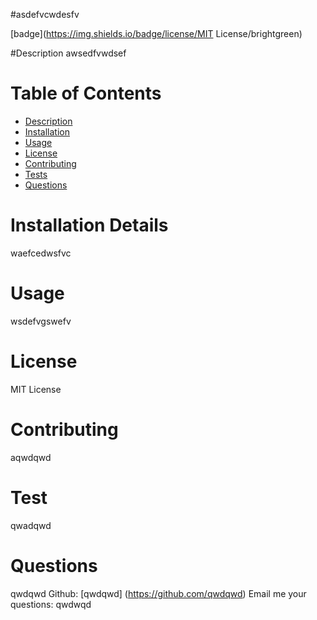 #asdefvcwdesfv

  [badge](https://img.shields.io/badge/license/MIT License/brightgreen)

  #Description
  awsedfvwdsef

  # Table of Contents
  - [Description](#description)
  - [Installation](#installation)
  - [Usage](#usage)
  - [License](#license)
  - [Contributing](#contribution)
  - [Tests](#test)
  - [Questions](#questions)

  # Installation Details
  waefcedwsfvc

  # Usage
  wsdefvgswefv

  # License 
  MIT License

  # Contributing
  aqwdqwd

  # Test
  qwadqwd

  # Questions
  qwdqwd
  Github: [qwdqwd] (https://github.com/qwdqwd)
  Email me your questions: qwdwqd
